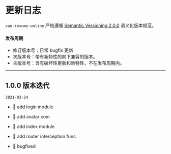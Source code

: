 # 更新日志

`vue-resume-online` 严格遵循 [Semantic Versioning 2.0.0](http://semver.org/lang/zh-CN/) 语义化版本规范。

#### 发布周期

- 修订版本号：日常 bugfix 更新
- 次版本号：带有新特性的向下兼容的版本。
- 主版本号：含有破坏性更新和新特性，不在发布周期内。

---

## 1.0.0 版本迭代

`2021-03-24`

- 🌟 add login module

- 🌟 add avatar com

- 🌟 add index module

- 🌟 add router interception func

- 🐞 bugfixed
